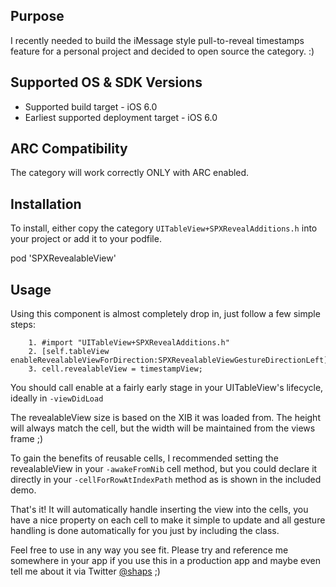 Purpose
--------------

I recently needed to build the iMessage style pull-to-reveal timestamps feature for a personal project and decided to open source the category. :)


Supported OS & SDK Versions
-----------------------------

* Supported build target - iOS 6.0
* Earliest supported deployment target - iOS 6.0


ARC Compatibility
------------------

The category will work correctly ONLY with ARC enabled.


Installation
--------------

To install, either copy the category `UITableView+SPXRevealAdditions.h` into your project or add it to your podfile.

pod 'SPXRevealableView'


Usage
-------

Using this component is almost completely drop in, just follow a few simple steps:

		1. #import "UITableView+SPXRevealAdditions.h"
		2. [self.tableView enableRevealableViewForDirection:SPXRevealableViewGestureDirectionLeft];
		3. cell.revealableView = timestampView;
		
You should call enable at a fairly early stage in your UITableView's lifecycle, ideally in `-viewDidLoad`

The revealableView size is based on the XIB it was loaded from. The height will always match the cell, but the width will be maintained from the views frame ;)

To gain the benefits of reusable cells, I recommended setting the revealableView in your `-awakeFromNib` cell method, but you could declare it directly in your `-cellForRowAtIndexPath` method as is shown in the included demo.

That's it! It will automatically handle inserting the view into the cells, you have a nice property on each cell to make it simple to update and all gesture handling is done automatically for you just by including the class.


Feel free to use in any way you see fit. Please try and reference me somewhere in your app if you use this in a production app and maybe even tell me about it via Twitter [@shaps](http://twitter.com/shaps) ;)


<div style="text-align:center><img src="http://shaps.me/downloads/iMessageStyleReveal.jpg" style="width: 30%;"></div>